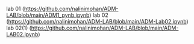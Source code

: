 lab 01 (https://github.com/nalinimohan/ADM-LAB/blob/main/ADM1_pynb.ipynb)
lab 02 (https://github.com/nalinimohan/ADM-LAB/blob/main/ADM-Lab02.ipynb)
lab 02(1) (https://github.com/nalinimohan/ADM-LAB/blob/main/ADM-LAB02.ipynb)
